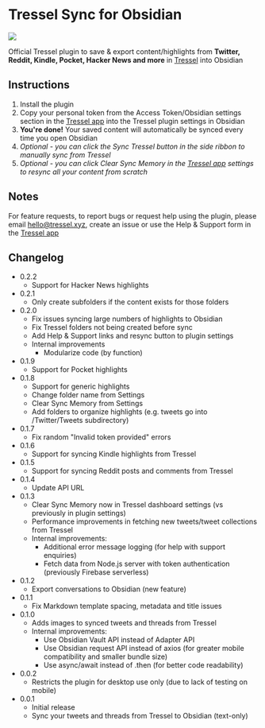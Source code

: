 # Tressel Sync for Obsidian

![](https://www.tressel.xyz/_next/static/media/hero-header.089175d0.png)

Official Tressel plugin to save & export content/highlights from **Twitter, Reddit, Kindle, Pocket, Hacker News and more** in [Tressel](https://tressel.xyz) into Obsidian

## Instructions

1. Install the plugin
2. Copy your personal token from the Access Token/Obsidian settings section in the [Tressel app](https://app.tressel.xyz) into the Tressel plugin settings in Obsidian
3. **You're done!** Your saved content will automatically be synced every time you open Obsidian
4. *Optional - you can click the Sync Tressel button in the side ribbon to manually sync from Tressel*
5. *Optional - you can click Clear Sync Memory in the [Tressel app](https://app.tressel.xyz) settings to resync all your content from scratch*

## Notes

For feature requests, to report bugs or request help using the plugin, please email hello@tressel.xyz, create an issue or use the Help & Support form in the [Tressel app](https://app.tressel.xyz)

## Changelog

- 0.2.2
  - Support for Hacker News highlights
- 0.2.1
  - Only create subfolders if the content exists for those folders
- 0.2.0
  - Fix issues syncing large numbers of highlights to Obsidian
  - Fix Tressel folders not being created before sync
  - Add Help & Support links and resync button to plugin settings
  - Internal improvements
    - Modularize code (by function)
- 0.1.9
  - Support for Pocket highlights
- 0.1.8
  - Support for generic highlights
  - Change folder name from Settings
  - Clear Sync Memory from Settings
  - Add folders to organize highlights (e.g. tweets go into /Twitter/Tweets subdirectory)
- 0.1.7
  - Fix random "Invalid token provided" errors
- 0.1.6
  - Support for syncing Kindle highlights from Tressel
- 0.1.5
  - Support for syncing Reddit posts and comments from Tressel
- 0.1.4
  - Update API URL
- 0.1.3
  - Clear Sync Memory now in Tressel dashboard settings (vs previously in plugin settings)
  - Performance improvements in fetching new tweets/tweet collections from Tressel
  - Internal improvements:
    - Additional error message logging (for help with support enquiries)
    - Fetch data from Node.js server with token authentication (previously Firebase serverless)
- 0.1.2
  - Export conversations to Obsidian (new feature)
- 0.1.1
  - Fix Markdown template spacing, metadata and title issues
- 0.1.0
  - Adds images to synced tweets and threads from Tressel
  - Internal improvements:
    - Use Obsidian Vault API instead of Adapter API
    - Use Obsidian request API instead of axios (for greater mobile compatibility and smaller bundle size)
    - Use async/await instead of .then (for better code readability)
- 0.0.2
  - Restricts the plugin for desktop use only (due to lack of testing on mobile)
- 0.0.1
  - Initial release
  - Sync your tweets and threads from Tressel to Obsidian (text-only)
